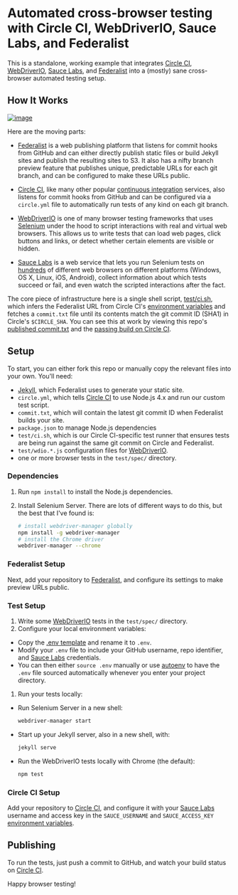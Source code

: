 # Automated cross-browser testing with Circle CI, WebDriverIO, Sauce Labs, and Federalist

This is a standalone, working example that integrates [Circle CI],
[WebDriverIO], [Sauce Labs], and [Federalist] into a (mostly) sane cross-
browser automated testing setup.


## How It Works

[![image](https://cloud.githubusercontent.com/assets/113896/23620957/b6b41ac4-024d-11e7-875f-189591a16be2.png)](http://knsv.github.io/mermaid/live_editor/#/edit/c2VxdWVuY2VEaWFncmFtCkdpdEh1Yi0tPj5GZWRlcmFsaXN0OiBjb21taXQgdHJpZ2dlcnMgYnVpbGQKR2l0SHViLS0-PkNpcmNsZUNJOiBjb21taXQgdHJpZ2dlcnMgYnVpbGQKbG9vcCB3YWl0IGZvciBGZWRlcmFsaXN0CiAgQ2lyY2xlQ0ktLT4-RmVkZXJhbGlzdDogR0VUIC9jb21taXQudHh0CiAgRmVkZXJhbGlzdC0tPj5DaXJjbGVDSTogY29tcGFyZSB0byAkQ0lSQ0xFX1NIQQplbmQKQ2lyY2xlQ0ktLT4-K3Rlc3RzOiBydW4gdGVzdHMKdGVzdHMtLT4-K1NhdWNlIExhYnM6IFNlbGVuaXVtIHNlc3Npb24ocykKU2F1Y2UgTGFicy0tPj5GZWRlcmFsaXN0OiBHRVQgL3Rlc3QtdXJsClNhdWNlIExhYnMtLT4-LXRlc3RzOiB0ZXN0IHJlc3VsdHMKdGVzdHMtLT4-LUNpcmNsZUNJOiBleGl0IHN0YXR1cwpDaXJjbGVDSS0tPj5HaXRIdWI6IGJ1aWxkIHN0YXR1cw)

Here are the moving parts:

* [Federalist] is a web publishing platform that listens for commit hooks from
  GitHub and can either directly publish static files or build Jekyll sites and
  publish the resulting sites to S3. It also has a nifty branch preview feature
  that publishes unique, predictable URLs for each git branch, and can be
  configured to make these URLs public.

* [Circle CI], like many other popular [continuous integration] services, also
  listens for commit hooks from GitHub and can be configured via a `circle.yml`
  file to automatically run tests of any kind on each git branch.

* [WebDriverIO] is one of many browser testing frameworks that uses [Selenium]
  under the hood to script interactions with real and virtual web browsers.
  This allows us to write tests that can load web pages, click buttons and
  links, or detect whether certain elements are visible or hidden.

* [Sauce Labs] is a web service that lets you run Selenium tests on
  [hundreds][sauce labs platforms] of different web browsers on different
  platforms (Windows, OS X, Linux, iOS, Android), collect information about
  which tests succeed or fail, and even watch the scripted interactions after
  the fact.

The core piece of infrastructure here is a single shell script,
[test/ci.sh](test/ci.sh), which infers the Federalist URL from Circle CI's
[environment variables][circle env] and fetches a `commit.txt` file until its
contents match the git commit ID (SHA1) in Circle's `$CIRCLE_SHA`. You can see
this at work by viewing this repo's [published commit.txt](http://federalist.18f.gov.s3-website-us-east-1.amazonaws.com/site/shawnbot/circle-wdio-federalist/commit.txt)
and the [passing build on Circle CI](https://circleci.com/gh/shawnbot/circle-wdio-federalist/2).

## Setup
To start, you can either fork this repo or manually copy the relevant files
into your own. You'll need:

* [Jekyll], which Federalist uses to generate your static site.
* `circle.yml`, which tells [Circle CI] to use Node.js 4.x and run our
  custom test script.
* `commit.txt`, which will contain the latest git commit ID when Federalist
  builds your site.
* `package.json` to manage Node.js dependencies
* `test/ci.sh`, which is our Circle CI-specific test runner that ensures
  tests are being run against the same git commit on Circle and Federalist.
* `test/wdio.*.js` configuration files for [WebDriverIO].
* one or more browser tests in the `test/spec/` directory.

### Dependencies
1. Run `npm install` to install the Node.js dependencies.
2. Install Selenium Server. There are lots of different ways to do this, but
   the best that I've found is:

   ```sh
   # install webdriver-manager globally
   npm install -g webdriver-manager
   # install the Chrome driver
   webdriver-manager --chrome
   ```

### Federalist Setup
Next, add your repository to [Federalist], and configure its settings to make preview URLs public.

### Test Setup
1. Write some [WebDriverIO] tests in the `test/spec/` directory.
1. Configure your local environment variables:
  * Copy the [.env template](.env.template) and rename it to `.env`.
  * Modify your `.env` file to include your GitHub username,
    repo identifier, and [Sauce Labs] credentials.
  * You can then either `source .env` manually or use [autoenv] to
    have the `.env` file sourced automatically whenever you enter
    your project directory.
1. Run your tests locally:
  * Run Selenium Server in a new shell:
    
    ```sh
    webdriver-manager start
    ```
    
  * Start up your Jekyll server, also in a new shell, with:

    ```sh
    jekyll serve
    ```
    
  * Run the WebDriverIO tests locally with Chrome (the default):

    ```sh
    npm test
    ```

### Circle CI Setup
Add your repository to [Circle CI], and configure it with your
[Sauce Labs] username and access key in the `SAUCE_USERNAME` and
`SAUCE_ACCESS_KEY` [environment variables][circle env].

## Publishing
To run the tests, just push a commit to GitHub, and watch your build
status on [Circle CI].

Happy browser testing!

[Circle CI]: https://circleci.com/
[WebDriverIO]: http://webdriver.io/
[Federalist]: https://federalist.18f.gov/
[Sauce Labs]: https://saucelabs.com/
[complicated]: https://github.com/18F/college-choice/blob/f0e6233c4849493c905bfee0fc37bfa57aa8dde6/test/ci.sh#L30-L46
[request this file]: test/ci.sh#L18
[autoenv]: https://github.com/kennethreitz/autoenv
[College Scorecard]: https://github.com/18F/college-choice/
[Selenium]: http://www.seleniumhq.org/
[Jekyll]: http://jekyllrb.com/
[circle env]: https://circleci.com/docs/environment-variables
[sauce labs platforms]: https://wiki.saucelabs.com/display/DOCS/Platform+Configurator#/
[continuous integration]: https://en.wikipedia.org/wiki/Continuous_integration
